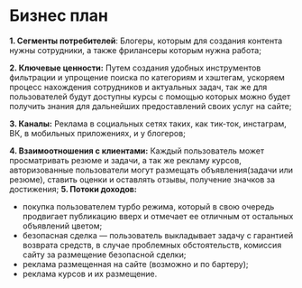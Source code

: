 # Бизнес план

**1. Сегменты потребителей**: Блогеры, которым для создания контента нужны сотрудники, а также фрилансеры которым нужна работа;

**2. Ключевые ценности:** Путем создания удобных инструментов фильтрации и упрощение поиска по категориям и хэштегам, ускоряем процесс нахождения сотрудников и актуальных задач, так же для пользователей будут доступны курсы с помощью которых можно будет получить знания для дальнейших предоставлений своих услуг на сайте;

**3. Каналы:** Реклама в социальных сетях таких, как тик-ток, инстаграм, ВК, в мобильных приложениях, и у блогеров;

**4. Взаимоотношения с клиентами:** Каждый пользователь может просматривать резюме и задачи, а так же рекламу курсов, авторизованные пользователи могут размещать объявления(задачи или резюме), ставить оценки и оставлять отзывы, получение значков за достижения;
**5. Потоки доходов:**
* покупка пользователем турбо режима, который в свою очередь продвигает публикацию вверх и отмечает ее отличным от остальных объявлений цветом;
* безопасная сделка — пользователь выкладывает задачу с гарантией возврата средств, в случае проблемных обстоятельств, комиссия сайту за размещение безопасной сделки;
* реклама размещенная на сайте (возможно и по бартеру);
* реклама курсов и их размещение.